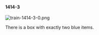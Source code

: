 #### 1414-3
![train-1414-3-0.png](https://github.com/lil-lab/nlvr/raw/master/nlvr/train/images/24/train-1414-3-0.png "train-1414-3-0.png")

There is a box with exactly two blue items.
